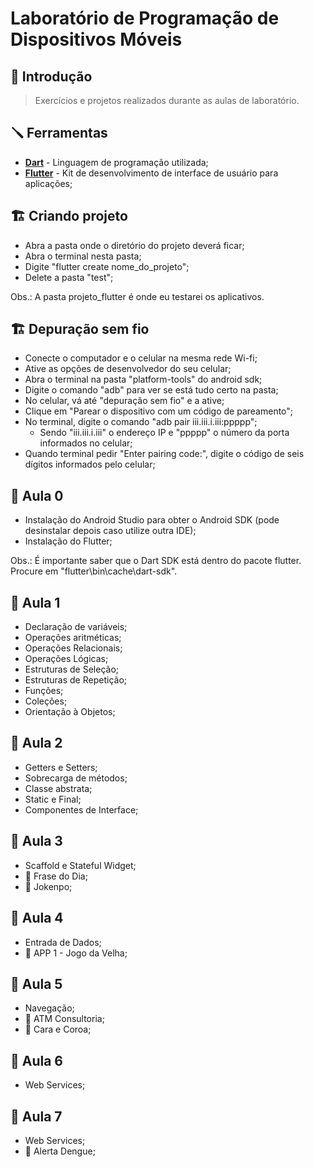 # Laboratório de Programação de Dispositivos Móveis

## :scroll: Introdução

> Exercícios e projetos realizados durante as aulas de laboratório.

## :screwdriver: Ferramentas

- [**Dart**](https://dart.dev/) - Linguagem de programação utilizada;
- [**Flutter**](https://flutter.dev/) -  Kit de desenvolvimento de interface de usuário para aplicações;

## :building_construction: Criando projeto

- Abra a pasta onde o diretório do projeto deverá ficar;
- Abra o terminal nesta pasta;
- Digite "flutter create nome_do_projeto";
- Delete a pasta "test";

Obs.: A pasta projeto_flutter é onde eu testarei os aplicativos.

## :building_construction: Depuração sem fio

- Conecte o computador e o celular na mesma rede Wi-fi;
- Ative as opções de desenvolvedor do seu celular;
- Abra o terminal na pasta "platform-tools" do android sdk;
- Digite o comando "adb" para ver se está tudo certo na pasta;
- No celular, vá até "depuração sem fio" e a ative;
- Clique em "Parear o dispositivo com um código de pareamento";
- No terminal, digite o comando "adb pair iii.iii.i.iii:ppppp";
    - Sendo "iii.iii.i.iii" o endereço IP e "ppppp" o número da porta informados no celular;
- Quando terminal pedir "Enter pairing code:", digite o código de seis dígitos informados pelo celular;

## :bookmark_tabs: Aula 0

- Instalação do Android Studio para obter o Android SDK (pode desinstalar depois caso utilize outra IDE);
- Instalação do Flutter;

Obs.: É importante saber que o Dart SDK está dentro do pacote flutter. Procure em "flutter\bin\cache\dart-sdk".

## :pencil: Aula 1

- Declaração de variáveis;
- Operações aritméticas;
- Operações Relacionais;
- Operações Lógicas;
- Estruturas de Seleção;
- Estruturas de Repetição;
- Funções;
- Coleções;
- Orientação à Objetos;

## :pencil: Aula 2

- Getters e Setters;
- Sobrecarga de métodos;
- Classe abstrata;
- Static e Final;
- Componentes de Interface;

## :pencil: Aula 3

- Scaffold e Stateful Widget;
- :iphone: Frase do Dia;
- :iphone: Jokenpo;

## :pencil: Aula 4

- Entrada de Dados;
- :hammer: APP 1 - Jogo da Velha;

## :pencil: Aula 5
- Navegação;
- :iphone: ATM Consultoria;
- :iphone: Cara e Coroa;

## :pencil: Aula 6
- Web Services;

## :pencil: Aula 7
- Web Services;
- :hammer: Alerta Dengue;

